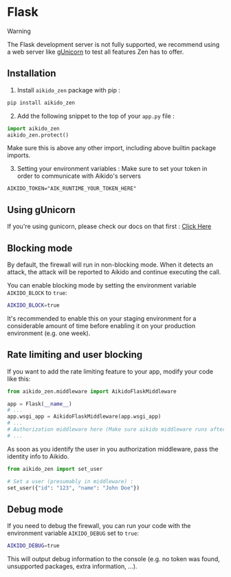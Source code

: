 # Flask

> [!WARNING]
> The Flask development server is not fully supported, we recommend using a web server like [gUnicorn](./gunicorn.md) to test all features Zen has to offer.

## Installation

1. Install `aikido_zen` package with pip :
```sh
pip install aikido_zen
```

2. Add the following snippet to the top of your `app.py` file :
```python
import aikido_zen
aikido_zen.protect()
```
Make sure this is above any other import, including above builtin package imports.

3. Setting your environment variables :
Make sure to set your token in order to communicate with Aikido's servers
```env
AIKIDO_TOKEN="AIK_RUNTIME_YOUR_TOKEN_HERE"
```

## Using gUnicorn
If you're using gunicorn, please check our docs on that first : [Click Here](./gunicorn.md)

## Blocking mode

By default, the firewall will run in non-blocking mode. When it detects an attack, the attack will be reported to Aikido and continue executing the call.

You can enable blocking mode by setting the environment variable `AIKIDO_BLOCK` to `true`:

```sh
AIKIDO_BLOCK=true
```

It's recommended to enable this on your staging environment for a considerable amount of time before enabling it on your production environment (e.g. one week).

## Rate limiting and user blocking
If you want to add the rate limiting feature to your app, modify your code like this:
```py
from aikido_zen.middleware import AikidoFlaskMiddleware

app = Flask(__name__)
# ...
app.wsgi_app = AikidoFlaskMiddleware(app.wsgi_app)
# ...
# Authorization middleware here (Make sure aikido middleware runs after this)
# ...
```
As soon as you identify the user in you authorization middleware, pass the identity info to Aikido. 
```py
from aikido_zen import set_user

# Set a user (presumably in middleware) :
set_user({"id": "123", "name": "John Doe"})
```
## Debug mode

If you need to debug the firewall, you can run your code with the environment variable `AIKIDO_DEBUG` set to `true`:

```sh
AIKIDO_DEBUG=true
```

This will output debug information to the console (e.g. no token was found, unsupported packages, extra information, ...).
